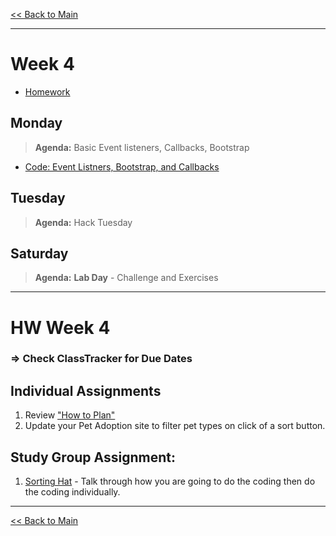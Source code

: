 [<< Back to Main](../README.md)

---
# Week 4
- [Homework](#hw-week-4)

## Monday
> **Agenda:** Basic Event listeners, Callbacks, Bootstrap

- [Code: Event Listners, Bootstrap, and Callbacks](./code/event-listeners/README.md)

## Tuesday
> **Agenda:** Hack Tuesday

## Saturday
> **Agenda:** **Lab Day** - Challenge and Exercises
---
# HW Week 4
### => Check ClassTracker for Due Dates

## Individual Assignments
1. Review ["How to Plan"](https://github.com/nashville-software-school/client-side-mastery/blob/master/book-2-the-neophyte/chapters/PLANNING_WALKTHROUGH.md)
1. Update your Pet Adoption site to filter pet types on click of a sort button.

## Study Group Assignment:
1. [Sorting Hat](https://github.com/nss-nightclass-projects/exercise-vault/blob/master/EVENTS_sorting_hat.md) - Talk through how you are going to do the coding then do the coding individually.

---
[<< Back to Main](../README.md)
